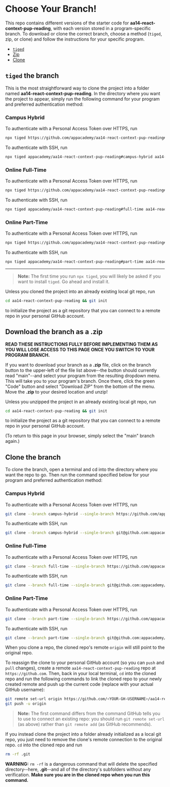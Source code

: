 # Choose Your Branch!

This repo contains different versions of the starter code for **aa14-react-context-pup-reading**,
with each version stored in a program-specific branch. To download or clone the
correct branch, choose a method (`tiged`, zip, or clone) and follow the
instructions for your specific program.

* [`tiged`](#tiged-the-branch)
* [Zip](#download-the-branch-as-a-zip)
* [Clone](#clone-the-branch)

## `tiged` the branch

This is the most straightforward way to clone the project into a folder named
**aa14-react-context-pup-reading**. In the directory where you want the project to appear, simply
run the following command for your program and preferred authentication method:

### Campus Hybrid

To authenticate with a Personal Access Token over HTTPS, run

```sh
npx tiged https://github.com/appacademy/aa14-react-context-pup-reading#campus-hybrid aa14-react-context-pup-reading
```

To authenticate with SSH, run

```sh
npx tiged appacademy/aa14-react-context-pup-reading#campus-hybrid aa14-react-context-pup-reading
```

### Online Full-Time

To authenticate with a Personal Access Token over HTTPS, run

```sh
npx tiged https://github.com/appacademy/aa14-react-context-pup-reading#full-time aa14-react-context-pup-reading
```

To authenticate with SSH, run

```sh
npx tiged appacademy/aa14-react-context-pup-reading#full-time aa14-react-context-pup-reading
```

### Online Part-Time

To authenticate with a Personal Access Token over HTTPS, run

```sh
npx tiged https://github.com/appacademy/aa14-react-context-pup-reading#part-time aa14-react-context-pup-reading
```

To authenticate with SSH, run

```sh
npx tiged appacademy/aa14-react-context-pup-reading#part-time aa14-react-context-pup-reading
```

-----

> **Note:** The first time you run `npx tiged`, you will likely be asked if you
> want to install `tiged`. Go ahead and install it.

Unless you cloned the project into an already existing local git repo, run

```sh
cd aa14-react-context-pup-reading && git init
```

to initialize the project as a git repository that you can connect to a remote
repo in your personal GitHub account.

## Download the branch as a .zip

**READ THESE INSTRUCTIONS FULLY BEFORE IMPLEMENTING THEM AS YOU WILL LOSE ACCESS
TO THIS PAGE ONCE YOU SWITCH TO YOUR PROGRAM BRANCH.**

If you want to download your branch as a __.zip__ file, click on the branch
button to the upper-left of the file list above--the button should currently
read "main"--and select your program from the resulting dropdown menu. This will
take you to your program's branch. Once there, click the green "Code" button and
select "Download ZIP" from the bottom of the menu. Move the __.zip__ to your
desired location and unzip!

Unless you unzipped the project in an already existing local git repo, run

```sh
cd aa14-react-context-pup-reading && git init
```

to initialize the project as a git repository that you can connect to a remote
repo in your personal GitHub account.

(To return to this page in your browser, simply select the "main" branch again.)

## Clone the branch

To clone the branch, open a terminal and cd into the directory where you want
the repo to go. Then run the command specified below for your program and
preferred authentication method:

### Campus Hybrid

To authenticate with a Personal Access Token over HTTPS, run

```sh
git clone --branch campus-hybrid --single-branch https://github.com/appacademy/aa14-react-context-pup-reading.git
```

To authenticate with SSH, run

```sh
git clone --branch campus-hybrid --single-branch git@github.com:appacademy/aa14-react-context-pup-reading.git
```

### Online Full-Time

To authenticate with a Personal Access Token over HTTPS, run

```sh
git clone --branch full-time --single-branch https://github.com/appacademy/aa14-react-context-pup-reading.git
```

To authenticate with SSH, run

```sh
git clone --branch full-time --single-branch git@github.com:appacademy/aa14-react-context-pup-reading.git
```

### Online Part-Time

To authenticate with a Personal Access Token over HTTPS, run

```sh
git clone --branch part-time --single-branch https://github.com/appacademy/aa14-react-context-pup-reading.git
```

To authenticate with SSH, run

```sh
git clone --branch part-time --single-branch git@github.com:appacademy/aa14-react-context-pup-reading.git
```

When you clone a repo, the cloned repo's remote `origin` will still point to the
original repo.

To reassign the clone to your personal GitHub account (so you can `push` and
`pull` changes), create a remote `aa14-react-context-pup-reading` repo at `https://github.com`.
Then, back in your local terminal, `cd` into the cloned repo and run the
following commands to link the cloned repo to your newly created remote and push
up the current code (replace <YOUR-GH-USERNAME> with your actual GitHub username):

```sh
git remote set-url origin https://github.com/<YOUR-GH-USERNAME>/aa14-react-context-pup-reading
git push -u origin
```

 > **Note:** The first command differs from the command GitHub tells you to use
 > to connect an existing repo: you should run `git remote set-url` (as above)
 > rather than `git remote add` (as GitHub recommends).

 If you instead clone the project into a folder already initialized as a local
 git repo, you just need to remove the clone's remote connection to the original
 repo. `cd` into the cloned repo and run

 ```sh
 rm -rf .git
 ```

**WARNING:** `rm -rf` is a dangerous command that will delete the specified
directory--here, __.git__--and all of the directory's subfolders without any
verification. **Make sure you are in the cloned repo when you run this
command.**

